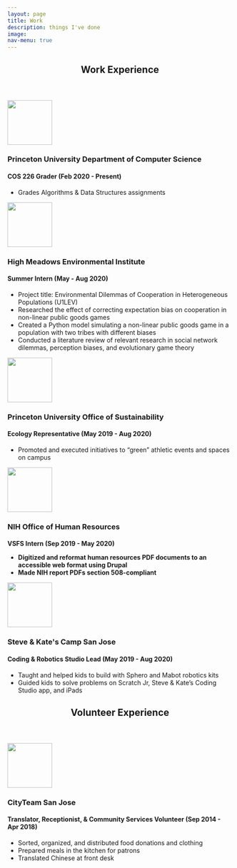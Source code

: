 ```yaml
---
layout: page
title: Work
description: things I've done
image:
nav-menu: true
---
```


<!-- Main -->
<div id="main" class="alt">

<!-- One -->
<section id="one">
	<div class="inner">
		<header class="major">
			<h1>Work Experience</h1>
		</header>

  <p><span><img src="{% link assets/images/princeton.png %}" alt="" height="100" />
  <h3>Princeton University Department of Computer Science</h3>
  <h4>COS 226 Grader (Feb 2020 - Present)</h4>
  <ul>
    <li>Grades Algorithms & Data Structures assignments</li>
  </ul>
  </span>
  </p>

  <p><span><img src="{% link assets/images/hmei-logo.svg %}" alt="" height="100" />
  <h3>High Meadows Environmental Institute</h3>
  <h4>Summer Intern (May - Aug 2020)</h4>
  <ul>
    <li>Project title: Environmental Dilemmas of Cooperation in Heterogeneous Populations (U1LEV)</li>
    <li>Researched the effect of correcting expectation bias on cooperation in non-linear public goods games</li>
    <li>Created a Python model simulating a non-linear public goods game in a population with two tribes with different biases</li>
    <li>Conducted a literature review of relevant research in social network dilemmas, perception biases, and evolutionary game theory</li>
  </ul>
  </span>
  </p>

  <p><span><img src="{% link assets/images/princeton.png %}" alt="" height="100" />
  <h3>Princeton University Office of Sustainability</h3>
  <h4>Ecology Representative (May 2019 - Aug 2020)</h4>
  <ul>
    <li>Promoted and executed initiatives to “green” athletic events and spaces on campus</li>
  </ul>
  </span>
  </p>

  <p><span><img src="{% link assets/images/nih-logo.png %}" alt="" height="100" />
  <h3>NIH Office of Human Resources</h3>
  <h4>VSFS Intern (Sep 2019 - May 2020)
  <ul>
    <li>Digitized and reformat human resources PDF documents to an accessible web format using Drupal</li>
    <li>Made NIH report PDFs section 508-compliant</li>
  </ul>
  </span>
  </p>

  <p><span><img src="{% link assets/images/sk.png %}" alt="" height="100" />
  <h3>Steve & Kate's Camp San Jose</h3>
  <h4>Coding & Robotics Studio Lead (May 2019 - Aug 2020)</h4>
  <ul>
    <li>Taught and helped kids to build with Sphero and Mabot robotics kits</li>
    <li>Guided kids to solve problems on Scratch Jr, Steve & Kate’s Coding Studio app, and iPads</li>
  </ul>
  </span>
  </p>

  <header class="major">
    <h1>Volunteer Experience</h1>
  </header>

  <p><span><img src="{% link assets/images/cityteam.png %}" alt="" height="100" />
  <h3>CityTeam San Jose</h3>
  <h4>Translator, Receptionist, & Community Services Volunteer (Sep 2014 - Apr 2018)</h4>
  <ul>
    <li>Sorted, organized, and distributed food donations and clothing</li>
    <li>Prepared meals in the kitchen for patrons</li>
    <li>Translated Chinese at front desk</li>
  </ul>
  </span>
  </p>

</div>
</div>
